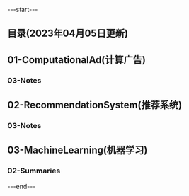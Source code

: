 ---start---
## 目录(2023年04月05日更新)
## 01-ComputationalAd(计算广告)

### 03-Notes



## 02-RecommendationSystem(推荐系统)

### 03-Notes



## 03-MachineLearning(机器学习)

### 02-Summaries



---end---
